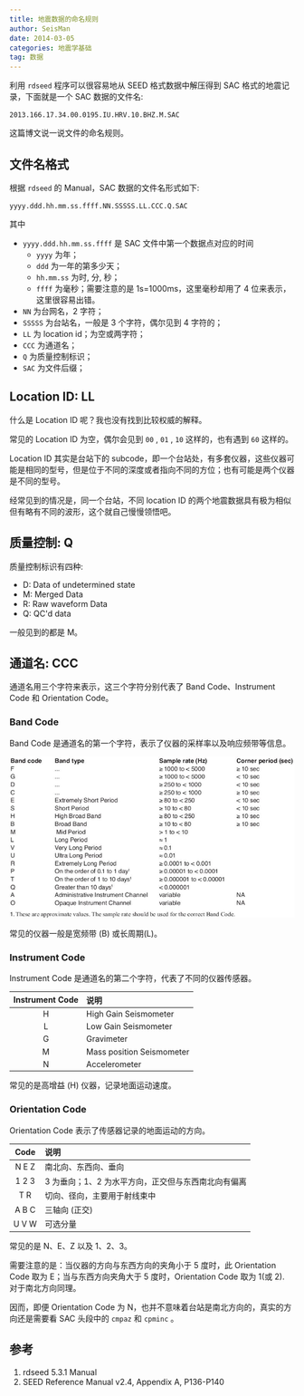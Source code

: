 ```yaml
---
title: 地震数据的命名规则
author: SeisMan
date: 2014-03-05
categories: 地震学基础
tag: 数据
---
```


利用 `rdseed` 程序可以很容易地从 SEED 格式数据中解压得到 SAC 格式的地震记录，下面就是一个 SAC 数据的文件名:

    2013.166.17.34.00.0195.IU.HRV.10.BHZ.M.SAC

这篇博文说一说文件的命名规则。

<!--more-->

## 文件名格式

根据 `rdseed` 的 Manual，SAC 数据的文件名形式如下:

    yyyy.ddd.hh.mm.ss.ffff.NN.SSSSS.LL.CCC.Q.SAC

其中

-   `yyyy.ddd.hh.mm.ss.ffff` 是 SAC 文件中第一个数据点对应的时间
    -   `yyyy` 为年；
    -   `ddd` 为一年的第多少天；
    -   `hh.mm.ss` 为时, 分, 秒；
    -   `ffff` 为毫秒；需要注意的是 1s=1000ms，这里毫秒却用了 4 位来表示，这里很容易出错。
-   `NN` 为台网名，2 字符；
-   `SSSSS` 为台站名，一般是 3 个字符，偶尔见到 4 字符的；
-   `LL` 为 location id；为空或两字符；
-   `CCC` 为通道名；
-   `Q` 为质量控制标识；
-   `SAC` 为文件后缀；

## Location ID: LL

什么是 Location ID 呢？我也没有找到比较权威的解释。

常见的 Location ID 为空，偶尔会见到 `00` , `01` , `10` 这样的，也有遇到 `60` 这样的。

Location ID 其实是台站下的 subcode，即一个台站处，有多套仪器，这些仪器可能是相同的型号，但是位于不同的深度或者指向不同的方位；也有可能是两个仪器是不同的型号。

经常见到的情况是，同一个台站，不同 location ID 的两个地震数据具有极为相似但有略有不同的波形，这个就自己慢慢领悟吧。

## 质量控制: Q

质量控制标识有四种:

-   D: Data of undetermined state
-   M: Merged Data
-   R: Raw waveform Data
-   Q: QC'd data

一般见到的都是 M。

## 通道名: CCC

通道名用三个字符来表示，这三个字符分别代表了 Band Code、Instrument Code 和 Orientation Code。

### Band Code

Band Code 是通道名的第一个字符，表示了仪器的采样率以及响应频带等信息。

![Band Code](/images/2014030501.jpg)

常见的仪器一般是宽频带 (B) 或长周期(L)。

### Instrument Code

Instrument Code 是通道名的第二个字符，代表了不同的仪器传感器。

| Instrument Code | 说明                      |
|:---------------:|:--------------------------|
|        H        | High Gain Seismometer     |
|        L        | Low Gain Seismometer      |
|        G        | Gravimeter                |
|        M        | Mass position Seismometer |
|        N        | Accelerometer             |

常见的是高增益 (H) 仪器，记录地面运动速度。

### Orientation Code

Orientation Code 表示了传感器记录的地面运动的方向。

| Code  | 说明                                                |
|:-----:|:----------------------------------------------------|
| N E Z | 南北向、东西向、垂向                                |
| 1 2 3 | 3 为垂向；1、2 为水平方向，正交但与东西南北向有偏离 |
|  T R  | 切向、径向，主要用于射线束中                        |
| A B C | 三轴向 (正交)                                       |
| U V W | 可选分量                                            |

常见的是 N、E、Z 以及 1、2、3。

需要注意的是：当仪器的方向与东西方向的夹角小于 5 度时，此 Orientation Code
取为 E；当与东西方向夹角大于 5 度时，Orientation Code 取为 1(或 2). 对于南北方向同理。

因而，即便 Orientation Code 为 N，也并不意味着台站是南北方向的，真实的方向还是需要看 SAC 头段中的 `cmpaz` 和 `cpminc` 。

## 参考

1.  rdseed 5.3.1 Manual
2.  SEED Reference Manual v2.4, Appendix A, P136-P140
